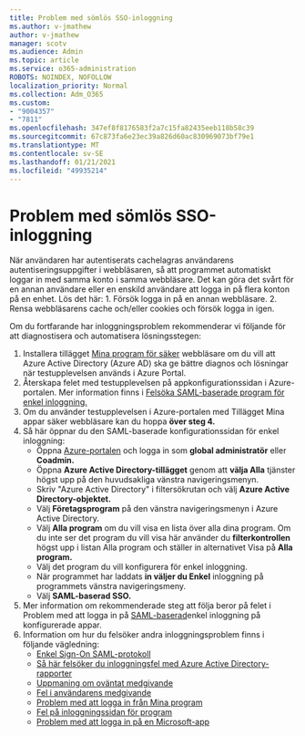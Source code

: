 ```yaml
---
title: Problem med sömlös SSO-inloggning
ms.author: v-jmathew
author: v-jmathew
manager: scotv
ms.audience: Admin
ms.topic: article
ms.service: o365-administration
ROBOTS: NOINDEX, NOFOLLOW
localization_priority: Normal
ms.collection: Adm_O365
ms.custom:
- "9004357"
- "7811"
ms.openlocfilehash: 347ef8f8176583f2a7c15fa82435eeb118b58c39
ms.sourcegitcommit: 67c873fa6e23ec39a826d60ac830969073bf79e1
ms.translationtype: MT
ms.contentlocale: sv-SE
ms.lasthandoff: 01/21/2021
ms.locfileid: "49935214"
---
```

# <a name="seamless-sso-user-sign-in-issues"></a>Problem med sömlös SSO-inloggning

När användaren har autentiserats cachelagras användarens autentiseringsuppgifter i webbläsaren, så att programmet automatiskt loggar in med samma konto i samma webbläsare. Det kan göra det svårt för en annan användare eller en enskild användare att logga in på flera konton på en enhet. Lös det här: 1. Försök logga in på en annan webbläsare. 2. Rensa webbläsarens cache och/eller cookies och försök logga in igen.

Om du fortfarande har inloggningsproblem rekommenderar vi följande för att diagnostisera och automatisera lösningsstegen:

1. Installera tillägget [Mina program för säker](https://docs.microsoft.com/azure/active-directory/manage-apps/access-panel-extension-problem-installing) webbläsare om du vill att Azure Active Directory (Azure AD) ska ge bättre diagnos och lösningar när testupplevelsen används i Azure Portal.
2. Återskapa felet med testupplevelsen på appkonfigurationssidan i Azure-portalen. Mer information finns i [Felsöka SAML-baserade program för enkel inloggning.](https://docs.microsoft.com/azure/active-directory/azuread-dev/howto-v1-debug-saml-sso-issues)
3. Om du använder testupplevelsen i Azure-portalen med Tillägget Mina appar säker webbläsare kan du hoppa **över steg 4.**
4. Så här öppnar du den SAML-baserade konfigurationssidan för enkel inloggning:
    - Öppna [Azure-portalen](https://portal.azure.com/) och logga in som **global administratör** eller **Coadmin.**
    - Öppna **Azure Active Directory-tillägget** genom att **välja Alla** tjänster högst upp på den huvudsakliga vänstra navigeringsmenyn.
    - Skriv "Azure Active Directory" i filtersökrutan och välj **Azure Active Directory-objektet.**
    - Välj **Företagsprogram** på den vänstra navigeringsmenyn i Azure Active Directory.
    - Välj **Alla program** om du vill visa en lista över alla dina program. Om du inte ser det program du vill visa här använder  du **filterkontrollen** högst  upp i listan Alla program och ställer in alternativet Visa på **Alla program.**
    - Välj det program du vill konfigurera för enkel inloggning.
    - När programmet har laddats **in väljer du Enkel** inloggning på programmets vänstra navigeringsmeny.
    - Välj **SAML-baserad SSO.**
5. Mer information om rekommenderade steg att följa beror på felet i Problem med att logga in på [SAML-baserad](https://docs.microsoft.com/azure/active-directory/manage-apps/application-sign-in-problem-federated-sso-gallery#application-not-found-in-directory)enkel inloggning på konfigurerade appar.
6. Information om hur du felsöker andra inloggningsproblem finns i följande vägledning:
    - [Enkel Sign-On SAML-protokoll](https://docs.microsoft.com/azure/active-directory/develop/single-sign-on-saml-protocol)
    - [Så här felsöker du inloggningsfel med Azure Active Directory-rapporter](https://docs.microsoft.com/azure/active-directory/reports-monitoring/howto-troubleshoot-sign-in-errors)
    - [Uppmaning om oväntat medgivande](https://docs.microsoft.com/azure/active-directory/manage-apps/application-sign-in-unexpected-user-consent-prompt)
    - [Fel i användarens medgivande](https://docs.microsoft.com/azure/active-directory/manage-apps/application-sign-in-unexpected-user-consent-error)
    - [Problem med att logga in från Mina program](https://docs.microsoft.com/azure/active-directory/manage-apps/application-sign-in-other-problem-access-panel)
    - [Fel på inloggningssidan för program](https://docs.microsoft.com/azure/active-directory/manage-apps/application-sign-in-problem-application-error)
    - [Problem med att logga in på en Microsoft-app](https://docs.microsoft.com/azure/active-directory/manage-apps/application-sign-in-problem-first-party-microsoft)
